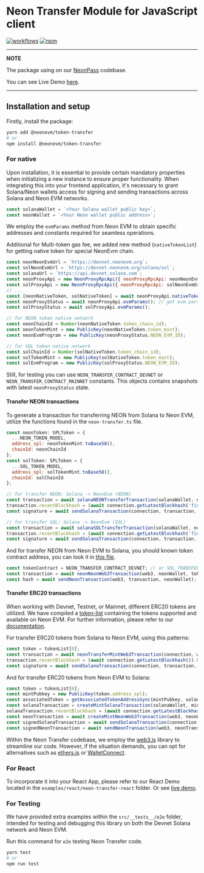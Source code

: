 # Neon Transfer Module for JavaScript client

[![workflows](https://github.com/neonlabsorg/neon-client-transfer/actions/workflows/test.yml/badge.svg?branch=master)](https://github.com/neonlabsorg/neon-client-transfer/actions)
[![npm](https://img.shields.io/npm/v/neon-portal.svg)](https://www.npmjs.com/package/neon-portal)

---

**NOTE**

The package using on our [NeonPass](https://neonpass.live/) codebase.

You can see Live Demo [here](https://codesandbox.io/s/neon-transfer-demo-z93nlj).

---

## Installation and setup

Firstly, install the package:

```sh
yarn add @neonevm/token-transfer
# or
npm install @neonevm/token-transfer
```

### For native

Upon installation, it is essential to provide certain mandatory properties when initializing a new instance to ensure proper functionality. When integrating this into your frontend application, it's necessary to grant Solana/Neon wallets access for signing and sending transactions across Solana and Neon EVM networks.


```javascript
const solanaWallet = `<Your Solana wallet public key>`;
const neonWallet = `<Your Neon wallet public address>`;
```

We employ the `evmParams` method from Neon EVM to obtain specific addresses and constants required for seamless operations.

Additional for Multi-token gas fee, we added new method (`nativeTokenList`) for getting native token for special NeonEvm chain. 

```javascript
const neonNeonEvmUrl = `https://devnet.neonevm.org`;
const solNeonEvmUrl = `https://devnet.neonevm.org/solana/sol`;
const solanaUrl = `https://api.devnet.solana.com`;
const neonProxyApi = new NeonProxyRpcApi({ neonProxyRpcApi: neonNeonEvmUrl, solanaRpcApi: solanaUrl });
const solProxyApi = new NeonProxyRpcApi({ neonProxyRpcApi: solNeonEvmUrl, solanaRpcApi: solanaUrl });
// ...
const [neonNativeToken, solNativeToken] = await neonProxyApi.nativeTokenList(); // get native tokens for chain networks
const neonProxyStatus = await neonProxyApi.evmParams(); // get evm params config
const solProxyStatus = await solProxyApi.evmParams();

// for NEON token native network
const neonChainId = Number(neonNativeToken.token_chain_id);
const neonTokenMint = new PublicKey(neonNativeToken.token_mint);
const neonEvmProgram = new PublicKey(neonProxyStatus.NEON_EVM_ID);

// for SOL token native network
const solChainId = Number(solNativeToken.token_chain_id);
const solTokenMint = new PublicKey(solNativeToken.token_mint);
const solEvmProgram = new PublicKey(solProxyStatus.NEON_EVM_ID);
```

Still, for testing you can use `NEON_TRANSFER_CONTRACT_DEVNET` or `NEON_TRANSFER_CONTRACT_MAINNET` constants. This objects contains snapshots with latest `neonProxyStatus` state. 

#### Transfer NEON transactions

To generate a transaction for transferring NEON from Solana to Neon EVM, utilize the functions found in the `neon-transfer.ts` file.

```javascript
const neonToken: SPLToken = {
  ...NEON_TOKEN_MODEL,
  address_spl: neonTokenMint.toBase58(),
  chainId: neonChainId
};
const solToken: SPLToken = {
  ...SOL_TOKEN_MODEL,
  address_spl: solTokenMint.toBase58(),
  chainId: solChainId
};

// for transfer NEON: Solana -> NeonEvm (NEON)
const transaction = await solanaNEONTransferTransaction(solanaWallet, neonWallet, neonEvmProgram, neonTokenMint, neonToken, amount, neonChainId); // Solana Transaction object
transaction.recentBlockhash = (await connection.getLatestBlockhash('finalized')).blockhash; // Network blockhash
const signature = await sendSolanaTransaction(connection, transaction, [signer], false, { skipPreflight: false }); // method for sign and send transaction to network

// for transfer SOL: Solana -> NeonEvm (SOL)
const transaction = await solanaSOLTransferTransaction(solanaWallet, neonWallet, solEvmProgram, solTokenMint, neonToken, amount, solChainId); // Solana Transaction object
transaction.recentBlockhash = (await connection.getLatestBlockhash('finalized')).blockhash; // Network blockhash
const signature = await sendSolanaTransaction(connection, transaction, [signer], false, { skipPreflight: false }); // method for sign and send transaction to network
```

And for transfer NEON from Neon EVM to Solana, you should known token contract address, you can look it in [this file](https://github.com/neonlabsorg/neon-client-transfer/blob/master/src/data/constants.ts).

```javascript
const tokenContract = NEON_TRANSFER_CONTRACT_DEVNET; // or SOL_TRANSFER_CONTRACT_DEVNET
const transaction = await neonNeonWeb3Transaction(web3, neonWallet, tokenContract, solanaWallet, amount); // Neon EVM Transaction object
const hash = await sendNeonTransaction(web3, transaction, neonWallet); // method for sign and send transaction to network
```

#### Transfer ERC20 transactions

When working with Devnet, Testnet, or Mainnet, different ERC20 tokens are utilized. We have compiled a [token-list](https://github.com/neonlabsorg/token-list) containing the tokens supported and available on Neon EVM. For further information, please refer to our [documentation](https://docs.neonfoundation.io/docs/tokens/token_list).

For transfer ERC20 tokens from Solana to Neon EVM, using this patterns:

```javascript
const token = tokenList[0];
const transaction = await neonTransferMintWeb3Transaction(connection, web3, proxyApi, proxyStatus, neonEvmProgram/* or solEvmProgram*/, solanaWallet, neonWallet, token, amount, neonChainId /*or solChainId*/);
transaction.recentBlockhash = (await connection.getLatestBlockhash()).blockhash;
const signature = await sendSolanaTransaction(connection, transaction, [signer], true, { skipPreflight: false });
```

And for transfer ERC20 tokens from Neon EVM to Solana: 

```javascript
const token = tokenList[0];
const mintPubkey = new PublicKey(token.address_spl);
const associatedToken = getAssociatedTokenAddressSync(mintPubkey, solanaWallet);
const solanaTransaction = createMintSolanaTransaction(solanaWallet, mintPubkey, associatedToken, proxyStatus);
solanaTransaction.recentBlockhash = (await connection.getLatestBlockhash()).blockhash;
const neonTransaction = await createMintNeonWeb3Transaction(web3, neonWallet.address, associatedToken, token, amount);
const signedSolanaTransaction = await sendSolanaTransaction(connection, solanaTransaction, [signer], true, { skipPreflight: false });
const signedNeonTransaction = await sendNeonTransaction(web3, neonTransaction, neonWallet);
```

Within the Neon Transfer codebase, we employ the [web3.js](https://web3js.readthedocs.io/en/v1.10.0/) library to streamline our code. However, if the situation demands, you can opt for alternatives such as [ethers.js](https://docs.ethers.org/v6/) or [WalletConnect](https://walletconnect.com/).

### For React

To incorporate it into your React App, please refer to our React Demo located in the `examples/react/neon-transfer-react` folder. Or see [live demo](https://codesandbox.io/s/neon-transfer-demo-z93nlj).

### For Testing

We have provided extra examples within the `src/__tests__/e2e` folder, intended for testing and debugging this library on both the Devnet Solana network and Neon EVM.

Run this command for `e2e` testing Neon Transfer code.

```sh
yarn test
# or
npm run test
```
